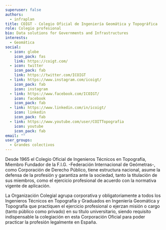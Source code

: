```yaml
---
superuser: false
authors:
  - infraplan
title: COIGT - Colegio Oficial de Ingeniería Geomática y Topográfica
role: Colegio profesional
bio: Data solutions for Governments and Infrastructures
interests:
  - Geomática
social:
  - icon: globe
    icon_pack: fas
    link: https://coigt.com/
  - icon: twitter
    icon_pack: fab
    link: https://twitter.com/ICOIGT
  - link: https://www.instagram.com/icoigt/
    icon_pack: fab
    icon: instagram
  - link: https://www.facebook.com/ICOIGT/
    icon: facebook
    icon_pack: fab
  - link: https://www.linkedin.com/in/icoigt/
    icon: linkedin
    icon_pack: fab
  - link: https://www.youtube.com/user/COITTopografia
    icon: youtube
    icon_pack: fab
email: ""
user_groups:
  - Grandes colectivos
---
```

<!-- corta y pega de su web -->

Desde 1965 el Colegio Oficial de Ingenieros Técnicos en Topografía, Miembro Fundador de la F.I.G. -Federación Internacional de Geómetras-, como Corporación de Derecho Público, tiene estructura nacional, asume la defensa de la profesión y garantiza ante la sociedad, tanto la titulación de sus miembros, como el ejercicio profesional de acuerdo con la normativa vigente de aplicación.

La Organización Colegial agrupa corporativa y obligatoriamente a todos los Ingenieros Técnicos en Topografía y Graduados en Ingeniería Geomática y Topografía que practiquen el ejercicio profesional o ejerzan misión o cargo (tanto público como privado) en su título universitario, siendo requisito indispensable la colegiación en esta Corporación Oficial para poder practicar la profesión legalmente en España.